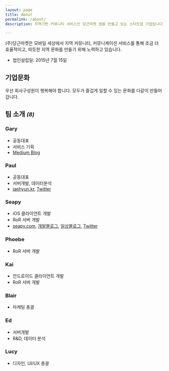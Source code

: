 ```yaml
---
layout: page
title: About
permalink: /about/
description: 지역기반 커뮤니티 서비스인 당근마켓 앱을 만들고 있는 스타트업 기업입니다. 저희는 팀 구성원이 즐겁게 일할 수 있는 기업문화를 중요하게 생각하고 있습니다.

---
```


(주)당근마켓은 모바일 세상에서 지역 커뮤니티, 커뮤니케이션 서비스를 통해 조금 더 효율적이고, 따듯한 지역 문화를 만들기 위해 노력하고 있습니다.

- 법인설립일: 2015년 7월 15일

## 기업문화
우선 회사구성원이 행복해야 합니다.
모두가 즐겁게 일할 수 있는 문화를 다같이 만들어갑니다.

## 팀 소개 *<small>(8)</small>*

### Gary
- 공동대표
- 서비스 기획
- [Medium Blog](https://medium.com/@yongal4783)

### Paul
- 공동대표
- 서버개발, 데이터분석
- [jaehyun.kr](http://jaehyun.kr/), [Twitter](https://twitter.com/jaehyun)

### Seapy
- iOS 클라이언트 개발
- RoR 서버 개발
- [seapy.com](http://seapy.com/), [개발블로그](https://code.iamseapy.com), [일상블로그](https://blog.iamseapy.com),  [Twitter](https://twitter.com/seapy)

### Phoebe
- RoR 서버 개발

### Kai
- 안드로이드 클라이언트 개발
- RoR 서버 개발

### Blair
- 마케팅 총괄

### Ed
- 서버개발 
- R&D, 데이터 분석

### Lucy
- 디자인, UI/UX 총괄
